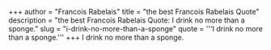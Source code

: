 +++
author = "Francois Rabelais"
title = "the best Francois Rabelais Quote"
description = "the best Francois Rabelais Quote: I drink no more than a sponge."
slug = "i-drink-no-more-than-a-sponge"
quote = '''I drink no more than a sponge.'''
+++
I drink no more than a sponge.
